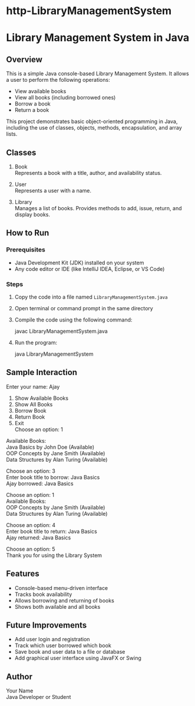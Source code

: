 # http-LibraryManagementSystem
# Library Management System in Java

## Overview

This is a simple Java console-based Library Management System. It allows a user to perform the following operations:

- View available books
- View all books (including borrowed ones)
- Borrow a book
- Return a book

This project demonstrates basic object-oriented programming in Java, including the use of classes, objects, methods, encapsulation, and array lists.

## Classes

1. Book  
   Represents a book with a title, author, and availability status.

2. User  
   Represents a user with a name.

3. Library  
   Manages a list of books. Provides methods to add, issue, return, and display books.

## How to Run

### Prerequisites

- Java Development Kit (JDK) installed on your system
- Any code editor or IDE (like IntelliJ IDEA, Eclipse, or VS Code)

### Steps

1. Copy the code into a file named `LibraryManagementSystem.java`

2. Open terminal or command prompt in the same directory

3. Compile the code using the following command:

   javac LibraryManagementSystem.java

4. Run the program:

   java LibraryManagementSystem

## Sample Interaction

Enter your name: Ajay

1. Show Available Books  
2. Show All Books  
3. Borrow Book  
4. Return Book  
5. Exit  
Choose an option: 1

Available Books:  
Java Basics by John Doe (Available)  
OOP Concepts by Jane Smith (Available)  
Data Structures by Alan Turing (Available)

Choose an option: 3  
Enter book title to borrow: Java Basics  
Ajay borrowed: Java Basics

Choose an option: 1  
Available Books:  
OOP Concepts by Jane Smith (Available)  
Data Structures by Alan Turing (Available)

Choose an option: 4  
Enter book title to return: Java Basics  
Ajay returned: Java Basics

Choose an option: 5  
Thank you for using the Library System

## Features

- Console-based menu-driven interface
- Tracks book availability
- Allows borrowing and returning of books
- Shows both available and all books

## Future Improvements

- Add user login and registration
- Track which user borrowed which book
- Save book and user data to a file or database
- Add graphical user interface using JavaFX or Swing

## Author

Your Name  
Java Developer or Student  

